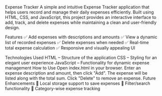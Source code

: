 Expense Tracker
A simple and intuitive Expense Tracker application that helps users record and manage their daily expenses efficiently. Built using HTML, CSS, and JavaScript, this project provides an interactive interface to add, track, and delete expenses while maintaining a clean and user-friendly design.

Features
✅ Add expenses with descriptions and amounts
✅ View a dynamic list of recorded expenses
✅ Delete expenses when needed
✅ Real-time total expense calculation
✅ Responsive and visually appealing UI

Technologies Used
HTML – Structure of the application
CSS – Styling for an elegant user experience
JavaScript – Functionality for dynamic expense management
How to Use
Open index.html in your browser.
Enter an expense description and amount, then click "Add".
The expense will be listed along with the total sum.
Click "Delete" to remove an expense.
Future Enhancements
🚀 Local storage support to save expenses
🚀 Filter/search functionality
🚀 Category-wise expense tracking